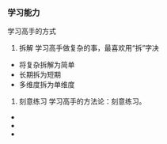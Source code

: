 ### 学习能力
学习高手的方式

1. 拆解
学习高手做复杂的事，最喜欢用“拆”字决
+ 将复杂拆解为简单
+ 长期拆为短期
+ 多维度拆为单维度

1. 刻意练习
学习高手的方法论：刻意练习。
+ 
+ 
+ 
